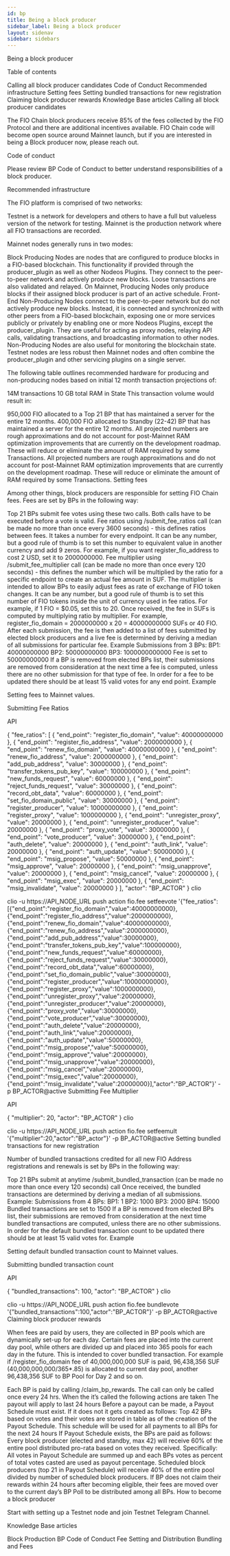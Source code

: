 ```yaml
---
id: bp
title: Being a block producer
sidebar_label: Being a block producer
layout: sidenav
sidebar: sidebars
---
```


Being a block producer

Table of contents

Calling all block producer candidates
Code of Conduct
Recommended infrastructure
Setting fees
Setting bundled transactions for new registration
Claiming block producer rewards
Knowledge Base articles
Calling all block producer candidates

The FIO Chain block producers receive 85% of the fees collected by the FIO Protocol and there are additional incentives available. FIO Chain code will become open source around Mainnet launch, but if you are interested in being a Block producer now, please reach out.

Code of conduct

Please review BP Code of Conduct to better understand responsibilities of a block producer.

Recommended infrastructure

The FIO platform is comprised of two networks:

Testnet is a network for developers and others to have a full but valueless version of the network for testing.
Mainnet is the production network where all FIO transactions are recorded.

Mainnet nodes generally runs in two modes:

Block Producing Nodes are nodes that are configured to produce blocks in a FIO-based blockchain. This functionality if provided through the producer_plugin as well as other Nodeos Plugins. They connect to the peer-to-peer network and actively produce new blocks. Loose transactions are also validated and relayed. On Mainnet, Producing Nodes only produce blocks if their assigned block producer is part of an active schedule.
Front-End Non-Producing Nodes connect to the peer-to-peer network but do not actively produce new blocks. Instead, it is connected and synchronized with other peers from a FIO-based blockchain, exposing one or more services publicly or privately by enabling one or more Nodeos Plugins, except the producer_plugin. They are useful for acting as proxy nodes, relaying API calls, validating transactions, and broadcasting information to other nodes. Non-Producing Nodes are also useful for monitoring the blockchain state.
Testnet nodes are less robust then Mainnet nodes and often combine the producer_plugin and other servicing plugins on a single server.

The following table outlines recommended hardware for producing and non-producing nodes based on initial 12 month transaction projections of:

14M transactions
10 GB total RAM in State
This transaction volume would result in:

950,000 FIO allocated to a Top 21 BP that has maintained a server for the entire 12 months.
400,000 FIO allocated to Standby (22-42) BP that has maintained a server for the entire 12 months.
All projected numbers are rough approximations and do not account for post-Mainnet RAM optimization improvements that are currently on the development roadmap. These will reduce or eliminate the amount of RAM required by some Transactions.
All projected numbers are rough approximations and do not account for post-Mainnet RAM optimization improvements that are currently on the development roadmap. These will reduce or eliminate the amount of RAM required by some Transactions.
Setting fees

Among other things, block producers are responsible for setting FIO Chain fees. Fees are set by BPs in the following way:

Top 21 BPs submit fee votes using these two calls. Both calls have to be executed before a vote is valid.
Fee ratios using /submit_fee_ratios call (can be made no more than once every 3600 seconds) - this defines ratios between fees. It takes a number for every endpoint. It can be any number, but a good rule of thumb is to set this number to equivalent value in another currency and add 9 zeros. For example, if you want register_fio_address to cost 2 USD, set it to 2000000000.
Fee multiplier using /submit_fee_multiplier call (can be made no more than once every 120 seconds) - this defines the number which will be multiplied by the ratio for a specific endpoint to create an actual fee amount in SUF. The multiplier is intended to allow BPs to easily adjust fees as rate of exchange of FIO token changes. It can be any number, but a good rule of thumb is to set this number of FIO tokens inside the unit of currency used in fee ratios. For example, if 1 FIO = $0.05, set this to 20.
Once received, the fee in SUFs is computed by multiplying ratio by multiplier. For example, register_fio_domain = 2000000000 x 20 = 40000000000 SUFs or 40 FIO.
After each submission, the fee is then added to a list of fees submitted by elected block producers and a live fee is determined by deriving a median of all submissions for particular fee. Example
Submissions from 3 BPs:
BP1: 40000000000
BP2: 50000000000
BP3: 1000000000000
Fee is set to 50000000000
If a BP is removed from elected BPs list, their submissions are removed from consideration at the next time a fee is computed, unless there are no other submission for that type of fee.
In order for a fee to be updated there should be at least 15 valid votes for any end point.
Example

Setting fees to Mainnet values.

Submitting Fee Ratios

API

{
	"fee_ratios": [
		{
			"end_point": "register_fio_domain",
			"value": 40000000000
		},
		{
			"end_point": "register_fio_address",
			"value": 2000000000
		},
		{
			"end_point": "renew_fio_domain",
			"value": 40000000000
		},
		{
			"end_point": "renew_fio_address",
			"value": 2000000000
		},
		{
			"end_point": "add_pub_address",
			"value": 30000000
		},
		{
			"end_point": "transfer_tokens_pub_key",
			"value": 100000000
		},
		{
			"end_point": "new_funds_request",
			"value": 60000000
		},
		{
			"end_point": "reject_funds_request",
			"value": 30000000
		},
		{
			"end_point": "record_obt_data",
			"value": 60000000
		},
		{
			"end_point": "set_fio_domain_public",
			"value": 30000000
		},
		{
			"end_point": "register_producer",
			"value": 10000000000
		},
		{
			"end_point": "register_proxy",
			"value": 1000000000
		},
		{
			"end_point": "unregister_proxy",
			"value": 20000000
		},
		{
			"end_point": "unregister_producer",
			"value": 20000000
		},
		{
			"end_point": "proxy_vote",
			"value": 30000000
		},
		{
			"end_point": "vote_producer",
			"value": 30000000
		},
		{
			"end_point": "auth_delete",
			"value": 20000000
		},
		{
			"end_point": "auth_link",
			"value": 20000000
		},
		{
			"end_point": "auth_update",
			"value": 50000000
		},
		{
			"end_point": "msig_propose",
			"value": 50000000
		},
		{
			"end_point": "msig_approve",
			"value": 20000000
		},
		{
			"end_point": "msig_unapprove",
			"value": 20000000
		},
		{
			"end_point": "msig_cancel",
			"value": 20000000
		},
		{
			"end_point": "msig_exec",
			"value": 20000000
		},
		{
			"end_point": "msig_invalidate",
			"value": 20000000
		}
	],
	"actor": "BP_ACTOR"
}
clio

clio -u https://API_NODE_URL push action fio.fee setfeevote '{"fee_ratios":[{"end_point":"register_fio_domain","value":40000000000},{"end_point":"register_fio_address","value":2000000000},{"end_point":"renew_fio_domain","value":40000000000},{"end_point":"renew_fio_address","value":2000000000},{"end_point":"add_pub_address","value":30000000},{"end_point":"transfer_tokens_pub_key","value":100000000},{"end_point":"new_funds_request","value":60000000},{"end_point":"reject_funds_request","value":30000000},{"end_point":"record_obt_data","value":60000000},{"end_point":"set_fio_domain_public","value":30000000},{"end_point":"register_producer","value":10000000000},{"end_point":"register_proxy","value":1000000000},{"end_point":"unregister_proxy","value":20000000},{"end_point":"unregister_producer","value":20000000},{"end_point":"proxy_vote","value":30000000},{"end_point":"vote_producer","value":30000000},{"end_point":"auth_delete","value":20000000},{"end_point":"auth_link","value":20000000},{"end_point":"auth_update","value":50000000},{"end_point":"msig_propose","value":50000000},{"end_point":"msig_approve","value":20000000},{"end_point":"msig_unapprove","value":20000000},{"end_point":"msig_cancel","value":20000000},{"end_point":"msig_exec","value":20000000},{"end_point":"msig_invalidate","value":20000000}],"actor":"BP_ACTOR"}' -p BP_ACTOR@active
Submitting Fee Multiplier

API

{
	"multiplier": 20,
	"actor": "BP_ACTOR"
}
clio

clio -u https://API_NODE_URL push action fio.fee setfeemult '{"multiplier":20,"actor":"BP_actor"}' -p BP_ACTOR@active
Setting bundled transactions for new registration

Number of bundled transactions credited for all new FIO Address registrations and renewals is set by BPs in the following way:

Top 21 BPs submit at anytime /submit_bundled_transaction (can be made no more than once every 120 seconds) call
Once received, the bundled transactions are determined by deriving a median of all submissions. Example:
Submissions from 4 BPs:
BP1: 1
BP2: 1000
BP3: 2000
BP4: 15000
Bundled transactions are set to 1500
If a BP is removed from elected BPs list, their submissions are removed from consideration at the next time bundled transactions are computed, unless there are no other submissions.
In order for the default bundled transaction count to be updated there should be at least 15 valid votes for.
Example

Setting default bundled transaction count to Mainnet values.

Submitting bundled transaction count

API

{
	"bundled_transactions": 100,
	"actor": "BP_ACTOR"
}
clio

clio -u https://API_NODE_URL push action fio.fee bundlevote '{"bundled_transactions":100,"actor":"BP_ACTOR"}' -p BP_ACTOR@active
Claiming block producer rewards

When fees are paid by users, they are collected in BP pools which are dynamically set-up for each day. Certain fees are placed into the current day pool, while others are divided up and placed into 365 pools for each day in the future. This is intended to cover bundled transaction. For example if /register_fio_domain fee of 40,000,000,000 SUF is paid, 96,438,356 SUF (40,000,000,000/365*.85) is allocated to current day pool, another 96,438,356 SUF to BP Pool for Day 2 and so on.

Each BP is paid by calling /claim_bp_rewards.
The call can only be called once every 24 hrs.
When the it’s called the following actions are taken
The payout will apply to last 24 hours
Before a payout can be made, a Payout Schedule must exist. If it does not it gets created as follows:
Top 42 BPs based on votes and their votes are stored in table as of the creation of the Payout Schedule.
This schedule will be used for all payments to all BPs for the next 24 hours
If Payout Schedule exists, the BPs are paid as follows:
Every block producer (elected and standby, max 42) will receive 60% of the entire pool distributed pro-rata based on votes they received. Specifically:
All votes in Payout Schedule are summed up and each BPs votes as percent of total votes casted are used as payout percentage.
Scheduled block producers (top 21 in Payout Schedule) will receive 40% of the entire pool divided by number of scheduled block producers.
If BP does not claim their rewards within 24 hours after becoming eligible, their fees are moved over to the current day’s BP Poll to be distributed among all BPs.
How to become a block producer

Start with setting up a Testnet node and join Testnet Telegram Channel.

Knowledge Base articles

Block Production
BP Code of Conduct
Fee Setting and Distribution
Bundling and Fees

